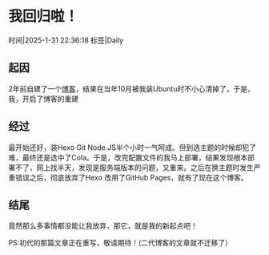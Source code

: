 # 我回归啦！
时间|2025-1-31 22:36:18
标签|Daily

## 起因
2年前自建了一个[博客](https://scsdw.github.io)，结果在当年10月被我装Ubuntu时不小心清掉了，于是，我，开启了博客的重建

## 经过
最开始还好，装Hexo Git Node.JS半个小时一气呵成。但到选主题的时候却犯了难，最终还是选中了Cola。于是，改完配置文件的我马上部署，结果发现根本部署不了，网上找半天，发现是服务端版本的问题，又重来。之后在换主题时发生严重错误之后，彻底放弃了Hexo
改用了GitHub Pages，就有了现在这个博客。

## 结尾
竟然那么多事情都没能让我放弃，那它，就是我的新起点吧！

PS:初代的那篇文章正在重写，敬请期待！(二代博客的文章就不迁移了）

<script src="https://giscus.app/client.js" data-repo="awaidea/wintercat" data-repo-id="R_kgDONxxQ5w" data-category="Announcements" data-category-id="DIC_kwDONxxQ584CmeH5" data-mapping="url" data-strict="1" data-reactions-enabled="1" data-emit-metadata="1" data-input-position="top" data-theme="noborder_light" data-lang="zh-CN" data-loading="lazy" crossorigin="anonymous" async> </script>
